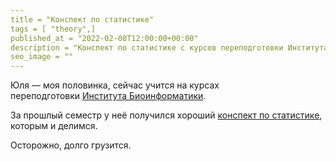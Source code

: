 ```yaml
---
title = "Конспект по статистике"
tags = [ "theory",]
published_at = "2022-02-08T12:00:00+00:00"
description = "Конспект по статистике с курсов переподготовки Института Биоинформатики."
seo_image = ""
---
```


Юля — моя половинка, сейчас учится на курсах переподготовки [Института Биоинформатики](https://bioinf.me/).

За прошлый семестр у неё получился хороший [конспект по статистике](https://freddsle.notion.site/42d6b2ef9c834545ad744dbb43d0c84f), которым и делимся.

Осторожно, долго грузится.
